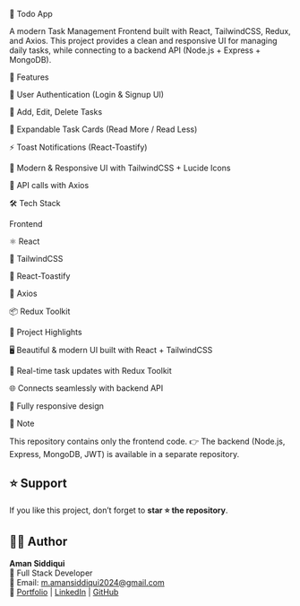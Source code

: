 📝 Todo App 

A modern Task Management Frontend built with React, TailwindCSS, Redux, and Axios.
This project provides a clean and responsive UI for managing daily tasks, while connecting to a backend API (Node.js + Express + MongoDB).

🚀 Features

🔐 User Authentication (Login & Signup UI)

📝 Add, Edit, Delete Tasks

📖 Expandable Task Cards (Read More / Read Less)

⚡ Toast Notifications (React-Toastify)

🎨 Modern & Responsive UI with TailwindCSS + Lucide Icons

🔗 API calls with Axios

🛠️ Tech Stack

Frontend

⚛️ React

🎨 TailwindCSS

🔔 React-Toastify

🔗 Axios

📦 Redux Toolkit

📂 Project Highlights

🖥️ Beautiful & modern UI built with React + TailwindCSS

🔄 Real-time task updates with Redux Toolkit

🌐 Connects seamlessly with backend API

📱 Fully responsive design

📌 Note

This repository contains only the frontend code.
👉 The backend (Node.js, Express, MongoDB, JWT) is available in a separate repository.




## ⭐ Support  

If you like this project, don’t forget to **star ⭐ the repository**.  



## 🧑‍💻 Author  

**Aman Siddiqui**  
💼 Full Stack Developer  
📧 Email: m.amansiddiqui2024@gmail.com  
🔗 [Portfolio](https://amansiddiqui.vercel.app/) | [LinkedIn](https://www.linkedin.com/in/aman-siddiqui-dev) | [GitHub](https://github.com/M-AmanSiddiqui)

